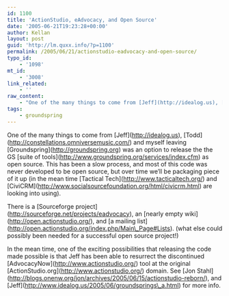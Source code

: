 ```yaml
---
id: 1100
title: 'ActionStudio, eAdvocacy, and Open Source'
date: '2005-06-21T19:23:28+00:00'
author: Kellan
layout: post
guid: 'http://lm.quxx.info/?p=1100'
permalink: /2005/06/21/actionstudio-eadvocacy-and-open-source/
typo_id:
    - '1098'
mt_id:
    - '3008'
link_related:
    - ''
raw_content:
    - "One of the many things to come from [Jeff](http://idealog.us), [Todd](http://constellations.omniversemusic.com/) and myself leaving [Groundspring](http://groundspring.org) was an option to release the the GS [suite of tools](http://www.groundspring.org/services/index.cfm) as open source.  This has been a slow process, and most of this code was never developed to be open source, but over time we\\'ll be packaging piece of it up (in the mean time [Tactical Tech](http://www.tacticaltech.org/) and [CiviCRM](http://www.socialsourcefoundation.org/html/civicrm.html) are looking into using).  \n\nThere is a [Sourceforge project](http://sourceforge.net/projects/eadvocacy), an [nearly empty wiki](http://open.actionstudio.org/), and [a mailing list](http://open.actionstudio.org/index.php/Main_Page#Lists). (what else could possibly been needed for a successful open source project!)\n\nIn the mean time, one of the exciting possibilities that releasing the code made possible is that Jeff has been able to resurrect the discontinued [AdvocacyNow](http://www.actionstudio.org/) tool at the original [ActionStudio.org](http://www.actionstudio.org/) domain.  See [Jon Stahl](http://blogs.onenw.org/jon/archives/2005/06/15/actionstudio-reborn/), and [Jeff](http://www.idealog.us/2005/06/groundsprings_a.html) for more info."
tags:
    - groundspring
---
```


One of the many things to come from \[Jeff\](http://idealog.us), \[Todd\](http://constellations.omniversemusic.com/) and myself leaving \[Groundspring\](http://groundspring.org) was an option to release the the GS \[suite of tools\](http://www.groundspring.org/services/index.cfm) as open source. This has been a slow process, and most of this code was never developed to be open source, but over time we’ll be packaging piece of it up (in the mean time \[Tactical Tech\](http://www.tacticaltech.org/) and \[CiviCRM\](http://www.socialsourcefoundation.org/html/civicrm.html) are looking into using).

There is a \[Sourceforge project\](http://sourceforge.net/projects/eadvocacy), an \[nearly empty wiki\](http://open.actionstudio.org/), and \[a mailing list\](http://open.actionstudio.org/index.php/Main\_Page#Lists). (what else could possibly been needed for a successful open source project!)

In the mean time, one of the exciting possibilities that releasing the code made possible is that Jeff has been able to resurrect the discontinued \[AdvocacyNow\](http://www.actionstudio.org/) tool at the original \[ActionStudio.org\](http://www.actionstudio.org/) domain. See \[Jon Stahl\](http://blogs.onenw.org/jon/archives/2005/06/15/actionstudio-reborn/), and \[Jeff\](http://www.idealog.us/2005/06/groundsprings\_a.html) for more info.